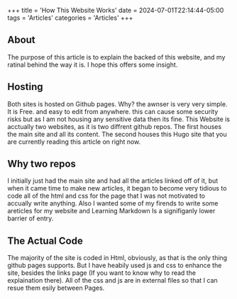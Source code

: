 +++
title = 'How This Website Works'
date = 2024-07-01T22:14:44-05:00
tags = 'Articles'
categories = 'Articles'
+++
## About
The purpose of this article is to explain the backed of this website, and my ratinal behind the way it is. I hope this offers some insight.

## Hosting
Both sites is hosted on Github pages. Why? the awnser is very very simple. It is Free. and easy to edit from anywhere. this can cause some security risks but as I am not housing any sensitive data then its fine. This Website is acctually two websites, as it is two diffrent github repos. The first houses the main site and all its content. The second houses this Hugo site that you are currently reading this article on right now.

## Why two repos
I initially just had the main site and had all the articles linked off of it, but when it came time to make new articles, it began to become very tidious to code all of the html and css for the page that I was not motivated to accually write anything. Also I wanted some of my firends to write some areticles for my website and Learning Markdown Is a signifiganly lower barrier of entry. 

## The Actual Code
The majority of the site is coded in Html, obviously, as that is the only thing github pages supports. But I have heabily used js and css to enhance the site, besides the links page (If you want to know why to read the explaination there). All of the css and js are in external files so that I can resue them esily between Pages.
